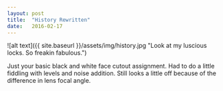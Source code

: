 ```yaml
---
layout: post
title:  "History Rewritten"
date:   2016-02-17
---
```


![alt text]({{ site.baseurl }}/assets/img/history.jpg "Look at my luscious locks. So freakin fabulous.")

Just your basic black and white face cutout assignment. Had to do a little fiddling with levels and noise addition. Still looks a little off because of the difference in lens focal angle.
